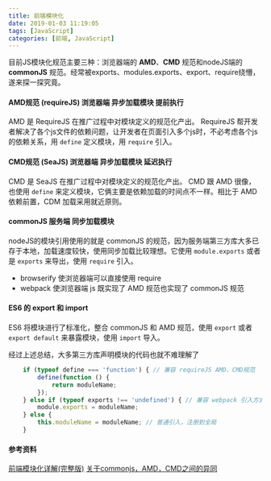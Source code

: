 ```yaml
---
title: 前端模块化
date: 2019-01-03 11:19:05
tags: [JavaScript]
categories: [前端, JavaScript]
---
```

目前JS模块化规范主要三种：浏览器端的 __AMD__、__CMD__ 规范和nodeJS端的 __commonJS__ 规范。经常被exports、modules.exports、export、require绕懵，遂来探一探究竟。

#### AMD规范 (requireJS) 浏览器端 异步加载模块 提前执行
AMD 是 RequireJS 在推广过程中对模块定义的规范化产出。
RequireJS 帮开发者解决了各个js文件的依赖问题，让开发者在页面引入多个js时，不必考虑各个js的依赖关系，用 `define` 定义模块，用 `require` 引入。

#### CMD规范 (SeaJS) 浏览器端 异步加载模块 延迟执行
CMD 是 SeaJS 在推广过程中对模块定义的规范化产出。
CMD 跟 AMD 很像，也使用 `define` 来定义模块，它俩主要是依赖加载的时间点不一样。相比于 AMD 依赖前置，CDM 加载采用就近原则。

#### commonJS 服务端 同步加载模块 
nodeJS的模块引用使用的就是 commonJS 的规范，因为服务端第三方库大多已存于本地，加载速度较快，使用同步加载比较理想。它使用 `module.exports` 或者是 `exports` 来导出，使用 `require` 引入。
* browserify 使浏览器端可以直接使用 require
* webpack 使浏览器端 js 既实现了 AMD 规范也实现了 commonJS 规范

#### ES6 的 export 和 import 
ES6 将模块进行了标准化，整合 commonJS 和 AMD 规范，使用 `export` 或者 `export default` 来暴露模块，使用 `import` 导入。

经过上述总结，大多第三方库声明模块的代码也就不难理解了
````javascript
    if (typeof define === 'function') { // 兼容 requireJS AMD、CMD规范   
        define(function () {
            return moduleName;
        });
    } else if (typeof exports !== 'undefined') { // 兼容 webpack 引入方式(commonJS) 
        module.exports = moduleName; 
    } else {
        this.moduleName = moduleName; // 普通引入，注册到全局
    }
````

#### 参考资料
[前端模块化详解(完整版)](https://github.com/ljianshu/Blog/issues/48)
[关于commonjs，AMD，CMD之间的异同](https://www.cnblogs.com/omelette/p/6652472.html)